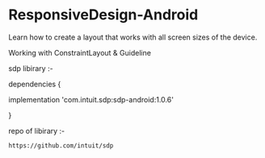 # ResponsiveDesign-Android
Learn how to create a layout that works with all screen sizes of the device.

Working with ConstraintLayout & Guideline 

sdp libirary :-

  dependencies {
  
  implementation 'com.intuit.sdp:sdp-android:1.0.6'
  
}

repo of libirary :- 

    https://github.com/intuit/sdp

